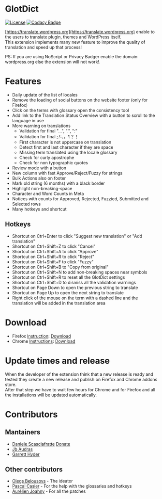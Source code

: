 # GlotDict
[![License](https://img.shields.io/badge/License-GPL%20v2-blue.svg)](https://img.shields.io/badge/License-GPL%20v2-blue.svg) [![Codacy Badge](https://api.codacy.com/project/badge/Grade/e9107b200511490a961560efcf7c5d1c)](https://www.codacy.com/app/mte90net/GlotDict?utm_source=github.com&amp;utm_medium=referral&amp;utm_content=Mte90/GlotDict&amp;utm_campaign=Badge_Grade)  

[https://translate.wordpress.org](https://translate.wordpress.org) enable to the users to translate plugin, themes and WordPress itself.  
This extension implements many new feature to improve the quality of translation and speed up that process!

PS: If you are using NoScript or Privacy Badger enable the domain wordpress.org else the extension will not work!.

# Features

* Daily update of the list of locales
* Remove the loading of social buttons on the website footer (only for Firefox)
* Click on the terms with glossary open the consistency tool
* Add link to the Translation Status Overview with a button to scroll to the language in use
* More warning on translations
  * Validation for final "...", ".", ":"
  * Validation for final ;.!:、。؟？！
  * First character is not uppercase on translation
  * Detect first and last character if they are space
  * Missing term translated using the locale glossary
  * Check for curly apostrophe 
  * Check for non typographic quotes
* Review mode with a button
* New column with fast Approve/Reject/Fuzzy for strings
* Bulk Actions also on footer
* Mark old string (6 months) with a black border
* Highlight non-breaking-space
* Character and Word Counts in Meta
* Notices with counts for Approved, Rejected, Fuzzied, Submitted and Selected rows
* Many hotkeys and shortcut

## Hotkeys

* Shortcut on Ctrl+Enter to click "Suggest new translation" or "Add translation"
* Shortcut on Ctrl+Shift+Z to click "Cancel"
* Shortcut on Ctrl+Shift+A to click "Approve"
* Shortcut on Ctrl+Shift+R to click "Reject"
* Shortcut on Ctrl+Shift+F to click "Fuzzy"
* Shortcut on Ctrl+Shift+B to "Copy from original"
* Shortcut on Ctrl+Shift+N to add non-breaking spaces near symbols
* Shortcut on Ctrl+Shift+R to reset all the GlotDict settings
* Shortcut on Ctrl+Shift+D to dismiss all the validation warnings
* Shortcut on Page Down to open the previous string to translate
* Shortcut on Page Up to open the next string to translate
* Right click of the mouse on the term with a dashed line and the translation will be added in the translation area

# Download

* Firefox [Instruction](https://support.mozilla.org/en-US/kb/find-and-install-add-ons-add-features-to-firefox): [Download](https://addons.mozilla.org/it/firefox/addon/glotdict/)
* Chrome [Instructions](https://support.google.com/chrome_webstore/answer/2664769?hl=en): [Download](https://chrome.google.com/webstore/detail/glotdict/jfdkihdmokdigeobcmnjmgigcgckljgl)

# Update times and release

When the developer of the extension think that a new release is ready and tested they create a new release and publish on Firefox and Chrome addons store.  
After that step we have to wait few hours for Chrome and for Firefox and all the installations will be updated automatically.

# Contributors

## Mantainers

* [Daniele Scasciafratte](https://github.com/Mte90) [Donate](https://www.paypal.me/mte90)
* [Jb Audras](https://github.com/audrasjb) 
* [Garrett Hyder](https://github.com/garrett-eclipse) 

## Other contributors
* [Olegs Belousovs](https://github.com/sgelob) - The ideator
* [Pascal Casier](https://github.com/ePascalC) - For the help with the glossaries and hotkeys
* [Aurélien Joahny](https://github.com/ajoah) - For all the patches
